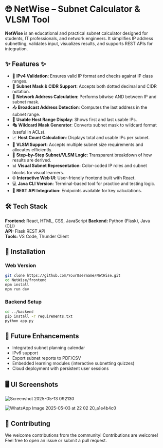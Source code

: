 
# 🌐 NetWise – Subnet Calculator & VLSM Tool

**NetWise** is an educational and practical subnet calculator designed for students, IT professionals, and network engineers. It simplifies IP address subnetting, validates input, visualizes results, and supports REST APIs for integration.


## ✨ Features ✨

- 🔢 **IPv4 Validation**: Ensures valid IP format and checks against IP class ranges.
- 🧮 **Subnet Mask & CIDR Support**: Accepts both dotted decimal and CIDR notation.
- 📡 **Network Address Calculation**: Performs bitwise AND between IP and subnet mask.
- 📤 **Broadcast Address Detection**: Computes the last address in the subnet range.
- 👥 **Usable Host Range Display**: Shows first and last usable IPs.
- 🎭 **Wildcard Mask Generator**: Converts subnet mask to wildcard format (useful in ACLs).
- 📈 **Host Count Calculation**: Displays total and usable IPs per subnet.
- 🔧 **VLSM Support**: Accepts multiple subnet size requirements and allocates efficiently.
- 🧠 **Step-by-Step Subnet/VLSM Logic**: Transparent breakdown of how results are derived.
- 📊 **Visual Subnet Representation**: Color-coded IP roles and subnet blocks for visual learners.
- 🌐 **Interactive Web UI**: User-friendly frontend built with React.
- 💻 **Java CLI Version**: Terminal-based tool for practice and testing logic.
- 🔌 **REST API Integration**: Endpoints available for key calculations.


## 🛠 Tech Stack


**Frontend:**  React, HTML, CSS, JavaScript 
**Backend:** Python (Flask), Java (CLI)   
**API:** Flask REST API               
**Tools:** VS Code, Thunder Client    


## 🚀 Installation

### Web Version

```bash
git clone https://github.com/YourUsername/NetWise.git
cd NetWise/frontend
npm install
npm run dev
```

### Backend Setup

```bash
cd ../backend
pip install -r requirements.txt
python app.py
```

## 🔮 Future Enhancements

- Integrated subnet planning calendar
- IPv6 support
- Export subnet reports to PDF/CSV
- Embedded learning modules (interactive subnetting quizzes)
- Cloud deployment with persistent user sessions

## 🖥️ UI Screenshots 
![Screenshot 2025-05-13 092130](https://github.com/user-attachments/assets/617d1037-d715-4f9d-b13f-9bdf1319cd9a)

![WhatsApp Image 2025-05-03 at 22 02 20_a1e4b4c0](https://github.com/user-attachments/assets/d9500766-8247-42b2-972a-5cd6fba6b294)

## 🤝 Contributing

We welcome contributions from the community!
Contributions are welcome! Feel free to open an issue or submit a pull request.
